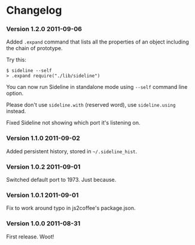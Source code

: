 # Changelog

### Version 1.2.0  2011-09-06

Added `.expand` command that lists all the properties of an object
including the chain of prototype.

Try this:

    $ sideline --self
    > .expand require("./lib/sideline")


You can now run Sideline in standalone mode using `--self` command line
option.

Please don't use `sideline.with` (reserved word), use `sideline.using`
instead.

Fixed Sideline not showing which port it's listening on.


### Version 1.1.0  2011-09-02

Added persistent history, stored in `~/.sideline_hist`.


### Version 1.0.2  2011-09-01

Switched default port to 1973. Just because.


### Version 1.0.1  2011-09-01

Fix to work around typo in js2coffee's package.json.


### Version 1.0.0  2011-08-31

First release.  Woot!

